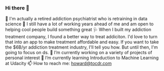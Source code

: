### Hi there 👋

🧠 I'm actually a retired addiction psychiatrist who is retraining in data science
👶 I still have a lot of working years ahead of me and am open to helping cool people build something great
🩺 When I built my addiction treatment company, I found a better way to treat addiciton. I'd love to turn that into an app to make treatment
affordable and easy. If you want to take the $6B/yr addiction treatment industry, I'll tell you how. But until then, I'm going to focus on ds.
🔭 I’m currently working on a variety of projects of personal interest
🌱 I’m currently learning Introduction to Machine Learning at Udacity
📫 How to reach me: howard@tocdr.com

<!--
**hwetsman/hwetsman** is a ✨ _special_ ✨ repository because its `README.md` (this file) appears on your GitHub profile.

Here are some ideas to get you started:
- 👯 I’m looking to collaborate on automated individualized addiction treatment
- 🤔 I’m looking for help with fixing the healthcare system
- 💬 Ask me about bitcoin
- 📫 How to reach me: howard@tocdr.com
- 😄 Pronouns: he/him/his
- ⚡ Fun fact: I'm actually an addiction psychiatrist
-->
